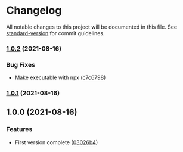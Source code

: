 # Changelog

All notable changes to this project will be documented in this file. See [standard-version](https://github.com/conventional-changelog/standard-version) for commit guidelines.

### [1.0.2](https://github.com/nonara/extract-changelog-release/compare/v1.0.1...v1.0.2) (2021-08-16)


### Bug Fixes

* Make executable with npx ([c7c6798](https://github.com/nonara/extract-changelog-release/commit/c7c679868ad0ddfae92f6c0899b300a4f93cbc04))

### [1.0.1](https://github.com/nonara/extract-changelog-release/compare/v1.0.0...v1.0.1) (2021-08-16)

## 1.0.0 (2021-08-16)


### Features

* First version complete ([03026b4](https://github.com/nonara/extract-changelog-release/commit/03026b432806f306259b186a7493a5e57c895198))
